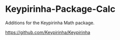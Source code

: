 # Keypirinha-Package-Calc
Additions for the Keypirinha Math package.

https://github.com/Keypirinha/Keypirinha
